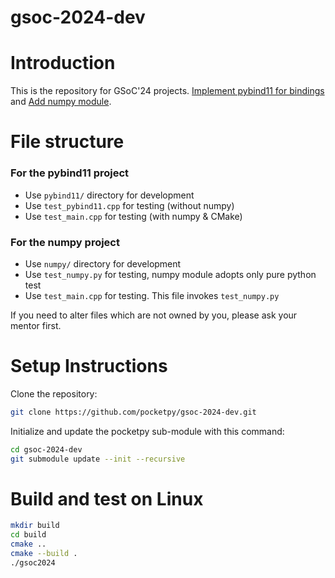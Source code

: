 # gsoc-2024-dev

# Introduction

This is the repository for GSoC'24 projects. [Implement pybind11 for bindings](https://pocketpy.dev/gsoc/ideas/#implement-pybind11-for-bindings) and [Add numpy module](https://pocketpy.dev/gsoc/ideas/#add-numpy-module).

# File structure

### For the pybind11 project
+ Use `pybind11/` directory for development
+ Use `test_pybind11.cpp` for testing (without numpy)
+ Use `test_main.cpp` for testing (with numpy & CMake)

### For the numpy project
+ Use `numpy/` directory for development
+ Use `test_numpy.py` for testing, numpy module adopts only pure python test
+ Use `test_main.cpp` for testing. This file invokes `test_numpy.py`

If you need to alter files which are not owned by you, please ask your mentor first.

# Setup Instructions

Clone the repository:
```sh
git clone https://github.com/pocketpy/gsoc-2024-dev.git
```

Initialize and update the pocketpy sub-module with this command:
```sh
cd gsoc-2024-dev
git submodule update --init --recursive
```

# Build and test on Linux

```sh
mkdir build
cd build
cmake ..
cmake --build .
./gsoc2024
```

